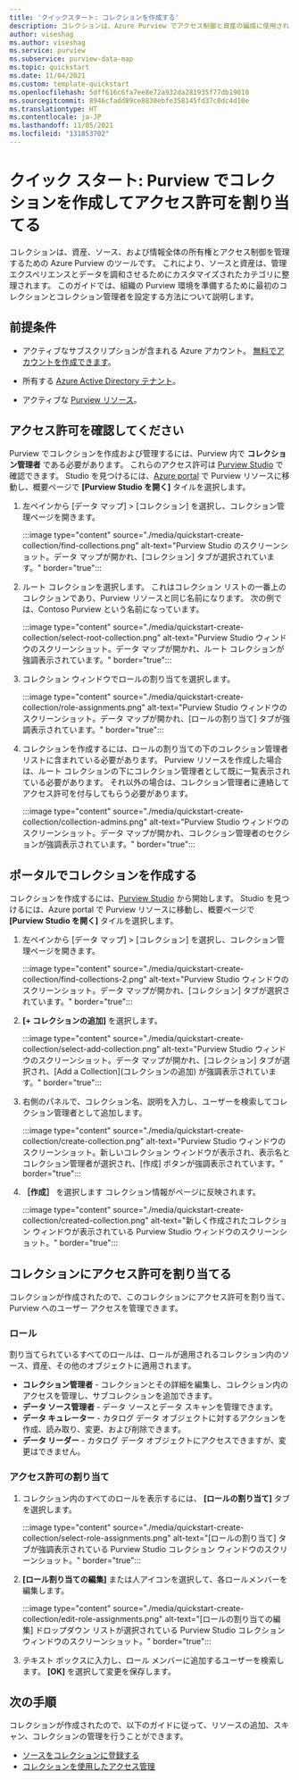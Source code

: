 ```yaml
---
title: 'クイックスタート: コレクションを作成する'
description: コレクションは、Azure Purview でアクセス制御と資産の編成に使用されます。 この記事では、コレクションを作成してアクセス許可を追加し、ソースを登録し、資産をコレクションに登録する方法について説明します。
author: viseshag
ms.author: viseshag
ms.service: purview
ms.subservice: purview-data-map
ms.topic: quickstart
ms.date: 11/04/2021
ms.custom: template-quickstart
ms.openlocfilehash: 5dff616c6fa7ee8e72a932da281935f77db19010
ms.sourcegitcommit: 8946cfadd89ce8830ebfe358145fd37c0dc4d10e
ms.translationtype: HT
ms.contentlocale: ja-JP
ms.lasthandoff: 11/05/2021
ms.locfileid: "131853702"
---
```

# <a name="quickstart-create-a-collection-and-assign-permissions-in-purview"></a>クイック スタート: Purview でコレクションを作成してアクセス許可を割り当てる

コレクションは、資産、ソース、および情報全体の所有権とアクセス制御を管理するための Azure Purview のツールです。 これにより、ソースと資産は、管理エクスペリエンスとデータを調和させるためにカスタマイズされたカテゴリに整理されます。 このガイドでは、組織の Purview 環境を準備するために最初のコレクションとコレクション管理者を設定する方法について説明します。

## <a name="prerequisites"></a>前提条件

* アクティブなサブスクリプションが含まれる Azure アカウント。 [無料でアカウントを作成できます](https://azure.microsoft.com/free/?WT.mc_id=A261C142F)。

* 所有する [Azure Active Directory テナント](../active-directory/fundamentals/active-directory-access-create-new-tenant.md)。

* アクティブな [Purview リソース](create-catalog-portal.md)。

## <a name="check-permissions"></a>アクセス許可を確認してください

Purview でコレクションを作成および管理するには、Purview 内で **コレクション管理者** である必要があります。 これらのアクセス許可は [Purview Studio](use-purview-studio.md) で確認できます。 Studio を見つけるには、[Azure portal](https://portal.azure.com) で Purview リソースに移動し、概要ページで **[Purview Studio を開く]** タイルを選択します。

1. 左ペインから [データ マップ] > [コレクション] を選択し、コレクション管理ページを開きます。

    :::image type="content" source="./media/quickstart-create-collection/find-collections.png" alt-text="Purview Studio のスクリーンショット。データ マップが開かれ、[コレクション] タブが選択されています。" border="true":::

1. ルート コレクションを選択します。 これはコレクション リストの一番上のコレクションであり、Purview リソースと同じ名前になります。 次の例では、Contoso Purview という名前になっています。

    :::image type="content" source="./media/quickstart-create-collection/select-root-collection.png" alt-text="Purview Studio ウィンドウのスクリーンショット。データ マップが開かれ、ルート コレクションが強調表示されています。" border="true":::

1. コレクション ウィンドウでロールの割り当てを選択します。

    :::image type="content" source="./media/quickstart-create-collection/role-assignments.png" alt-text="Purview Studio ウィンドウのスクリーンショット。データ マップが開かれ、[ロールの割り当て] タブが強調表示されています。" border="true":::

1. コレクションを作成するには、ロールの割り当ての下のコレクション管理者リストに含まれている必要があります。 Purview リソースを作成した場合は、ルート コレクションの下にコレクション管理者として既に一覧表示されている必要があります。 それ以外の場合は、コレクション管理者に連絡してアクセス許可を付与してもらう必要があります。

    :::image type="content" source="./media/quickstart-create-collection/collection-admins.png" alt-text="Purview Studio ウィンドウのスクリーンショット。データ マップが開かれ、コレクション管理者のセクションが強調表示されています。" border="true":::

## <a name="create-a-collection-in-the-portal"></a>ポータルでコレクションを作成する

コレクションを作成するには、[Purview Studio](use-purview-studio.md) から開始します。 Studio を見つけるには、Azure portal で Purview リソースに移動し、概要ページで **[Purview Studio を開く]** タイルを選択します。

1. 左ペインから [データ マップ] > [コレクション] を選択し、コレクション管理ページを開きます。

    :::image type="content" source="./media/quickstart-create-collection/find-collections-2.png" alt-text="Purview Studio ウィンドウのスクリーンショット。データ マップが開かれ、[コレクション] タブが選択されています。" border="true":::

1. **[+ コレクションの追加]** を選択します。

    :::image type="content" source="./media/quickstart-create-collection/select-add-collection.png" alt-text="Purview Studio ウィンドウのスクリーンショット。データ マップが開かれ、[コレクション] タブが選択され、[Add a Collection]\(コレクションの追加\) が強調表示されています。" border="true":::

1. 右側のパネルで、コレクション名、説明を入力し、ユーザーを検索してコレクション管理者として追加します。

    :::image type="content" source="./media/quickstart-create-collection/create-collection.png" alt-text="Purview Studio ウィンドウのスクリーンショット。新しいコレクション ウィンドウが表示され、表示名とコレクション管理者が選択され、[作成] ボタンが強調表示されています。" border="true":::

1. **［作成］** を選択します コレクション情報がページに反映されます。

    :::image type="content" source="./media/quickstart-create-collection/created-collection.png" alt-text="新しく作成されたコレクション ウィンドウが表示されている Purview Studio ウィンドウのスクリーンショット。" border="true":::

## <a name="assign-permissions-to-collection"></a>コレクションにアクセス許可を割り当てる

コレクションが作成されたので、このコレクションにアクセス許可を割り当て、Purview へのユーザー アクセスを管理できます。

### <a name="roles"></a>ロール

割り当てられているすべてのロールは、ロールが適用されるコレクション内のソース、資産、その他のオブジェクトに適用されます。

* **コレクション管理者** - コレクションとその詳細を編集し、コレクション内のアクセスを管理し、サブコレクションを追加できます。
* **データ ソース管理者** - データ ソースとデータ スキャンを管理できます。
* **データ キュレーター** - カタログ データ オブジェクトに対するアクションを作成、読み取り、変更、および削除できます。
* **データ リーダー** - カタログ データ オブジェクトにアクセスできますが、変更はできません。

### <a name="assign-permissions"></a>アクセス許可の割り当て

1. コレクション内のすべてのロールを表示するには、 **[ロールの割り当て]** タブを選択します。

    :::image type="content" source="./media/quickstart-create-collection/select-role-assignments.png" alt-text="[ロールの割り当て] タブが強調表示されている Purview Studio コレクション ウィンドウのスクリーンショット。" border="true":::

1. **[ロール割り当ての編集]** または人アイコンを選択して、各ロールメンバーを編集します。

    :::image type="content" source="./media/quickstart-create-collection/edit-role-assignments.png" alt-text="[ロールの割り当ての編集] ドロップダウン リストが選択されている Purview Studio コレクション ウィンドウのスクリーンショット。" border="true":::

1. テキスト ボックスに入力し、ロール メンバーに追加するユーザーを検索します。 **[OK]** を選択して変更を保存します。

## <a name="next-steps"></a>次の手順

コレクションが作成されたので、以下のガイドに従って、リソースの追加、スキャン、コレクションの管理を行うことができます。

* [ソースをコレクションに登録する](how-to-create-and-manage-collections.md#register-source-to-a-collection)
* [コレクションを使用したアクセス管理](how-to-create-and-manage-collections.md#add-roles-and-restrict-access-through-collections)
